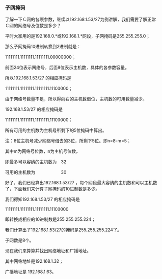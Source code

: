 ### 子网掩码

了解一下Ｃ网的各项参数，继续以192.168.1.53/27为例讲解，我们需要了解正常Ｃ网的网络号及位数是多少？

平时大家用的是192.168.0.*或192.168.1.*网段，子网掩码是255.255.255.0；

那么子网掩码10进制转换到2进制就是：

11111111.11111111.11111111.00000000；

前面24位表示网络号，后面8位表示主机数，具体的各参数容量。

所以192.168.1.53/27 的相应掩码是

11111111.11111111.11111111.11100000；

由于网络号数量不足，所以得向右的主机数借位，主机数的可用数量减少。

192.168.1.53/27 的相应掩码是

11111111.11111111.11111111.11100000；

所有可用的主机数为主机号所剩下的5位掩码中算出。

注：8位主机号减少网络号借去的3位，所剩下5位。即n=8-m=5；

其中m为网络号位数，n为主机号位数。

即最多可以容纳的主机数为　32

可用的主机数为　　　　　　30

好了，我们已经算出192.168.1.53/27 ，每个网段最大容纳的主机数和可以主机数了，下面我们来计算子网掩码的10进制数是多少。

我们得知192.168.1.53/27 的相应掩码是

11111111.11111111.11111111.11100000

即转换成相应的10进制数是255.255.255.224；

我们计算出了192.168.1.53/27的掩码是255.255.255.224了。

子网数是8个。

现在我们来算算并找出网络地址和广播地址。

其中网络地址是192.168.1.32；

广播地址是 192.168.1.63。
